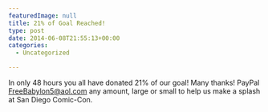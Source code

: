 ```yaml
---
featuredImage: null
title: 21% of Goal Reached!
type: post
date: 2014-06-08T21:55:13+00:00
categories:
  - Uncategorized

---
```

In only 48 hours you all have donated 21% of our goal! Many thanks! PayPal [FreeBabylon5@aol.com][1] any amount, large or small to help us make a splash at San Diego Comic-Con.

 [1]: https://www.paypal.com

